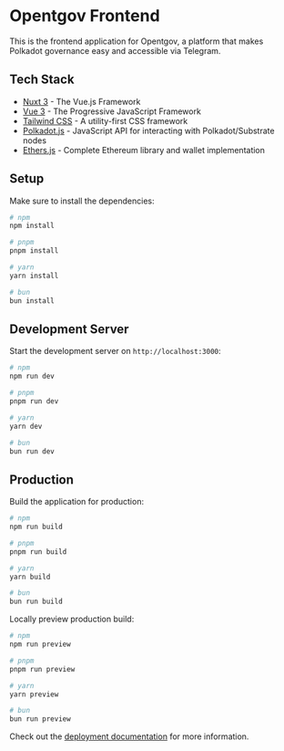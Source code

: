 # Opentgov Frontend

This is the frontend application for Opentgov, a platform that makes Polkadot governance easy and accessible via Telegram.

## Tech Stack

- [Nuxt 3](https://nuxt.com/) - The Vue.js Framework
- [Vue 3](https://vuejs.org/) - The Progressive JavaScript Framework
- [Tailwind CSS](https://tailwindcss.com/) - A utility-first CSS framework
- [Polkadot.js](https://polkadot.js.org/) - JavaScript API for interacting with Polkadot/Substrate nodes
- [Ethers.js](https://docs.ethers.org/) - Complete Ethereum library and wallet implementation

## Setup

Make sure to install the dependencies:

```bash
# npm
npm install

# pnpm
pnpm install

# yarn
yarn install

# bun
bun install
```

## Development Server

Start the development server on `http://localhost:3000`:

```bash
# npm
npm run dev

# pnpm
pnpm run dev

# yarn
yarn dev

# bun
bun run dev
```

## Production

Build the application for production:

```bash
# npm
npm run build

# pnpm
pnpm run build

# yarn
yarn build

# bun
bun run build
```

Locally preview production build:

```bash
# npm
npm run preview

# pnpm
pnpm run preview

# yarn
yarn preview

# bun
bun run preview
```

Check out the [deployment documentation](https://nuxt.com/docs/getting-started/deployment) for more information.
